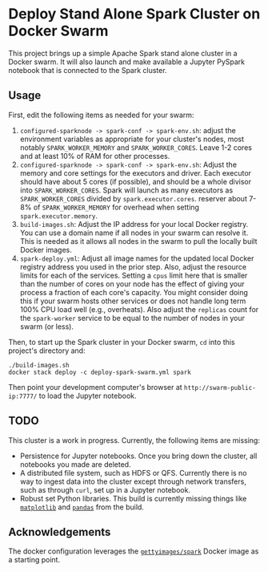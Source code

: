# Deploy Stand Alone Spark Cluster on Docker Swarm

This project brings up a simple Apache Spark stand alone cluster in a Docker swarm. It will also launch and make available a Jupyter PySpark notebook that is connected to the Spark cluster.

## Usage
First, edit the following items as needed for your swarm:

1. `configured-sparknode -> spark-conf -> spark-env.sh`: adjust the environment variables as appropriate for your cluster's nodes, most notably `SPARK_WORKER_MEMORY` and `SPARK_WORKER_CORES`. Leave 1-2 cores and at least 10% of RAM for other processes.
2. `configured-sparknode -> spark-conf -> spark-env.sh`: Adjust the memory and core settings for the executors and driver. Each executor should have about 5 cores (if possible), and should be a whole divisor into `SPARK_WORKER_CORES`. Spark will launch as many executors as `SPARK_WORKER_CORES` divided by `spark.executor.cores`. reserver about 7-8% of `SPARK_WORKER_MEMORY` for overhead when setting `spark.executor.memory`.
3. `build-images.sh`: Adjust the IP address for your local Docker registry. You can use a domain name if all nodes in your swarm can resolve it. This is needed as it allows all nodes in the swarm to pull the locally built Docker images.
4. `spark-deploy.yml`: Adjust all image names for the updated local Docker registry address you used in the prior step. Also, adjust the resource limits for each of the services. Setting a `cpus` limit here that is smaller than the number of cores on your node has the effect of giving your process a fraction of each core's capacity. You might consider doing this if your swarm hosts other services or does not handle long term 100% CPU load well (e.g., overheats). Also adjust the `replicas` count for the `spark-worker` service to be equal to the number of nodes in your swarm (or less). 

Then, to start up the Spark cluster in your Docker swarm, `cd` into this project's directory and:
```
./build-images.sh
docker stack deploy -c deploy-spark-swarm.yml spark
```

Then point your development computer's browser at `http://swarm-public-ip:7777/` to load the Jupyter notebook.

## TODO
This cluster is a work in progress. Currently, the following items are missing:
* Persistence for Jupyter notebooks. Once you bring down the cluster, all notebooks you made are deleted.
* A distributed file system, such as HDFS or QFS. Currently there is no way to ingest data into the cluster except through network transfers, such as through `curl`, set up in a Jupyter notebook.
* Robust set Python libraries. This build is currently missing things like [`matplotlib`](https://matplotlib.org) and [`pandas`](https://pandas.pydata.org) from the build.

## Acknowledgements
The docker configuration leverages the [`gettyimages/spark`](https://hub.docker.com/r/gettyimages/spark/) Docker image as a starting point. 